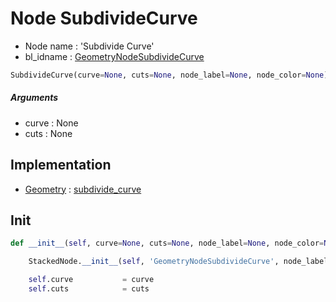 # Node SubdivideCurve

- Node name : 'Subdivide Curve'
- bl_idname : [GeometryNodeSubdivideCurve](https://docs.blender.org/api/current/bpy.types.GeometryNodeSubdivideCurve.html)


``` python
SubdivideCurve(curve=None, cuts=None, node_label=None, node_color=None)
```
##### Arguments

- curve : None
- cuts : None

## Implementation

- [Geometry](/docs/GeoNodes/Geometry.md) : [subdivide_curve](/docs/GeoNodes/Geometry.md#subdivide_curve)

## Init

``` python
def __init__(self, curve=None, cuts=None, node_label=None, node_color=None):

    StackedNode.__init__(self, 'GeometryNodeSubdivideCurve', node_label=node_label, node_color=node_color)

    self.curve           = curve
    self.cuts            = cuts
```
